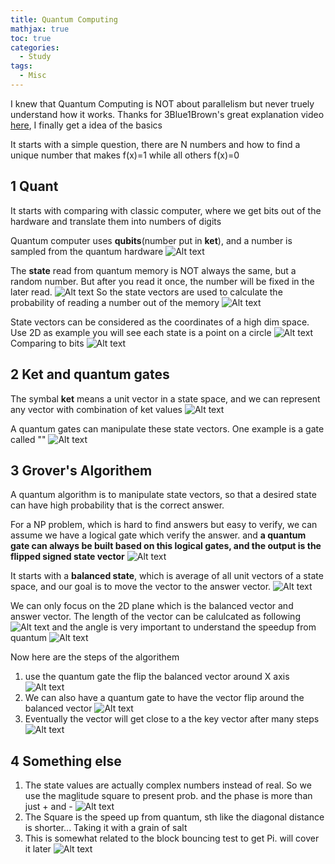 ```yaml
---
title: Quantum Computing
mathjax: true
toc: true
categories:
  - Study
tags:
  - Misc
---
```


I knew that Quantum Computing is NOT about parallelism but never truely understand how it works. Thanks for 3Blue1Brown's great explanation video [here](https://www.youtube.com/watch?v=RQWpF2Gb-gU), I finally get a idea of the basics

It starts with a simple question, there are N numbers and how to find a unique number that makes f(x)=1 while all others f(x)=0

## 1 Quant
It starts with comparing with classic computer, where we get bits out of the hardware and translate them into numbers of digits

Quantum computer uses **qubits**(number put in **ket**), and a number is sampled from the quantum hardware 
![Alt text](/code23/assets/images/2025/25-08-17-Quant_files/quant.png)

The **state** read from quantum memory is NOT always the same, but a random number. 
But after you read it once, the number will be fixed in the later read.
![Alt text](/code23/assets/images/2025/25-08-17-Quant_files/state.png)
So the state vectors are used to calculate the probability of reading a number out of the memory
![Alt text](/code23/assets/images/2025/25-08-17-Quant_files/statevector.png)

State vectors can be considered as the coordinates of a high dim space. Use 2D as example you will see each state is a point on a circle
![Alt text](/code23/assets/images/2025/25-08-17-Quant_files/2d.png)
Comparing to bits
![Alt text](/code23/assets/images/2025/25-08-17-Quant_files/qubit.png)

## 2 Ket and quantum gates
The symbal **ket** means a unit vector in a state space, and we can represent any vector with combination of ket values
![Alt text](/code23/assets/images/2025/25-08-17-Quant_files/ket.png)

A quantum gates can manipulate these state vectors. One example is a gate called ""
![Alt text](/code23/assets/images/2025/25-08-17-Quant_files/gate.png)

## 3 Grover's Algorithem
A quantum algorithm is to manipulate state vectors, so that a desired state can have high probability that is the correct answer.

For a NP problem, which is hard to find answers but easy to verify, we can assume we have a logical gate which verify the answer. and **a quantum gate can always be built based on this logical gates, and the output is the flipped signed state vector**
![Alt text](/code23/assets/images/2025/25-08-17-Quant_files/flip.png)

It starts with a **balanced state**, which is average of all unit vectors of a state space, and our goal is to move the vector to the answer vector.
![Alt text](/code23/assets/images/2025/25-08-17-Quant_files/balanced.png)

We can only focus on the 2D plane which is the balanced vector and answer vector. The length of the vector can be calulcated as following
![Alt text](/code23/assets/images/2025/25-08-17-Quant_files/balanced.png)
and the angle is very important to understand the speedup from quantum
![Alt text](/code23/assets/images/2025/25-08-17-Quant_files/angle.png)

Now here are the steps of the algorithem
1. use the quantum gate the flip the balanced vector around X axis 
![Alt text](/code23/assets/images/2025/25-08-17-Quant_files/fx.png)
2. We can also have a quantum gate to have the vector flip around the balanced vector
![Alt text](/code23/assets/images/2025/25-08-17-Quant_files/fb.png)
3. Eventually the vector will get close to a the key vector after many steps
![Alt text](/code23/assets/images/2025/25-08-17-Quant_files/bigo.png)

## 4 Something else
1. The state values are actually complex numbers instead of real. So we use the maglitude square to present prob. and the phase is more than just + and -
![Alt text](/code23/assets/images/2025/25-08-17-Quant_files/complex.png)
2. The Square is the speed up from quantum, sth like the diagonal distance is shorter... Taking it with a grain of salt
3. This is somewhat related to the block bouncing test to get Pi. will cover it later
![Alt text](/code23/assets/images/2025/25-08-17-Quant_files/pi.png)